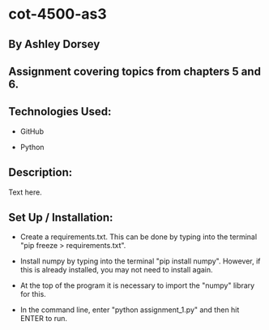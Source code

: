 # cot-4500-as3
 
## By **Ashley Dorsey**

## Assignment covering topics from chapters 5 and 6.

## Technologies Used:

- GitHub

- Python

## Description:

Text here.

## Set Up / Installation:

- Create a requirements.txt. This can be done by typing into the terminal "pip freeze > requirements.txt".

- Install numpy by typing into the terminal "pip install numpy". However, if this is already installed, you may not need to install again.

- At the top of the program it is necessary to import the "numpy" library for this.

- In the command line, enter "python assignment_1.py" and then hit ENTER to run.